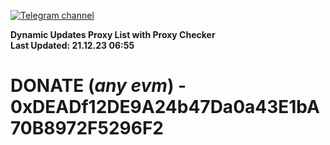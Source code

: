 [![Telegram channel](https://img.shields.io/endpoint?url=https://runkit.io/damiankrawczyk/telegram-badge/branches/master?url=https://t.me/n4z4v0d)](https://t.me/n4z4v0d) 

**Dynamic Updates Proxy List with Proxy Checker**  
**Last Updated: 21.12.23 06:55**

# DONATE (_any evm_) - 0xDEADf12DE9A24b47Da0a43E1bA70B8972F5296F2
